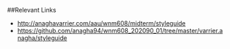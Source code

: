 ##Relevant Links

- http://anaghavarrier.com/aau/wnm608/midterm/styleguide
- https://github.com/anagha94/wnm608_202090_01/tree/master/varrier.anagha/styleguide